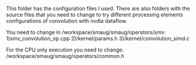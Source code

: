 This folder has the configuration files I used.
There are also folders with the source files that you need to change to try
different processing elements configurations of convolution with nvdla dataflow.

You need to change in /workspace/smaug/smaug/operators/smv:
1)smv_convolution_op.cpp
2)/kernel/params.h
3)/kernel/convolution_simd.c

For the CPU only execution you need to change: 
/workspace/smaug/smaug/operators/common.h

